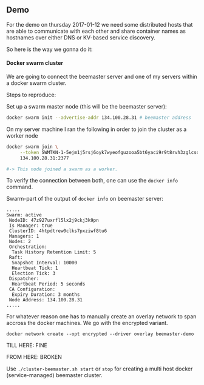 ## Demo

For the demo on thursday 2017-01-12 we need some distributed hosts that are able to communicate with each other and share container names as hostnames over either DNS or KV-based service discovery.

So here is the way we gonna do it:

#### Docker swarm cluster

We are going to connect the beemaster server and one of my servers within a docker swarm cluster.

Steps to reproduce:

Set up a swarm master node (this will be the beemaster server):

```bash
docker swarm init --advertise-addr 134.100.28.31 # beemaster address
```

On my server machine I ran the following in order to join the cluster as a worker node
```bash
docker swarm join \
     --token SWMTKN-1-5ejm1j5rsj6oyk7wyeofguzooa5bt6yaci9r9t8rvh3zglcsd0-54mm9b208cpsvxy90jz975tj8 \
     134.100.28.31:2377

#-> This node joined a swarm as a worker.
```

To verify the connection between both, one can use the `docker info` command.

Swarm-part of the output of `docker info` on beemaster server:

```
.....
Swarm: active
 NodeID: 47z927uxrfl5lx2j9ckj3k9pn
 Is Manager: true
 ClusterID: 4htpdtrew0clks7pxziwf8tu6
 Managers: 1
 Nodes: 2
 Orchestration:
  Task History Retention Limit: 5
 Raft:
  Snapshot Interval: 10000
  Heartbeat Tick: 1
  Election Tick: 3
 Dispatcher:
  Heartbeat Period: 5 seconds
 CA Configuration:
  Expiry Duration: 3 months
 Node Address: 134.100.28.31
.....
```

For whatever reason one has to manually create an overlay network to span accross the docker machines.
We go with the encrypted variant.

```
docker network create --opt encrypted --driver overlay beemaster-demo
```

TILL HERE: FINE

FROM HERE: BROKEN

Use `./cluster-beemaster.sh start` or `stop` for creating a multi host docker (service-managed) beemaster cluster. 